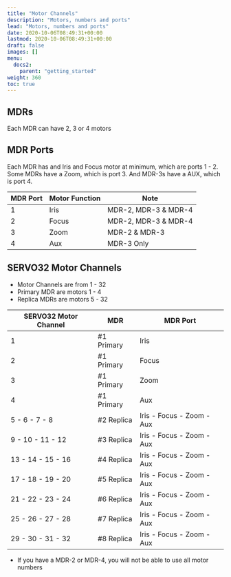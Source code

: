 ```yaml
---
title: "Motor Channels"
description: "Motors, numbers and ports"
lead: "Motors, numbers and ports"
date: 2020-10-06T08:49:31+00:00
lastmod: 2020-10-06T08:49:31+00:00
draft: false
images: []
menu:
  docs2:
    parent: "getting_started"
weight: 360
toc: true
---
```


## MDRs
Each MDR can have 2, 3 or 4 motors

## MDR Ports
Each MDR has and Iris and Focus motor at minimum, which are ports 1 - 2. Some MDRs have a Zoom, which is port 3. And MDR-3s have a AUX, which is port 4.

| MDR Port | Motor Function | Note |
| -------- | -------------- | ---- |
| 1 | Iris | MDR-2, MDR-3 & MDR-4 |
| 2 | Focus | MDR-2, MDR-3 & MDR-4 |
| 3 | Zoom | MDR-2 & MDR-3 |
| 4 | Aux | MDR-3 Only |

## SERVO32 Motor Channels
- Motor Channels are from 1 - 32
- Primary MDR are motors 1 - 4
- Replica MDRs are motors 5 - 32


| SERVO32 Motor Channel | MDR | MDR Port |
| -------- | -------------- | ---- |
| 1 | #1 Primary | Iris |
| 2 | #1 Primary | Focus |
| 3 | #1 Primary | Zoom |
| 4 | #1 Primary | Aux |
| 5 - 6 - 7 - 8 | #2 Replica | Iris - Focus - Zoom - Aux |
| 9 - 10 - 11 - 12 | #3 Replica | Iris - Focus - Zoom - Aux |
| 13 - 14 - 15 - 16 | #4 Replica | Iris - Focus - Zoom - Aux |
| 17 - 18 - 19 - 20 | #5 Replica | Iris - Focus - Zoom - Aux |
| 21 - 22 - 23 - 24 | #6 Replica | Iris - Focus - Zoom - Aux |
| 25 - 26 - 27 - 28 | #7 Replica | Iris - Focus - Zoom - Aux |
| 29 - 30 - 31 - 32 | #8 Replica | Iris - Focus - Zoom - Aux |

- If you have a MDR-2 or MDR-4, you will not be able to use all motor numbers